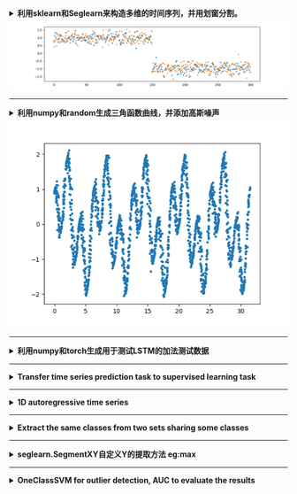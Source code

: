 <details>
    <summary><strong>利用sklearn和Seglearn来构造多维的时间序列，并用划窗分割。</strong></summary>
    
```python
from sklearn.datasets import make_blobs
from sklearn.preprocessing import StandardScaler
import matplotlib.pyplot as plt
from seglearn.transform import SegmentX, SegmentXY
def demoDataset():
    X, y = make_blobs(n_features=2, n_samples=300, centers=2, shuffle=False,
                      random_state=1)
    scaler = StandardScaler()
    ts = scaler.fit_transform(X)
    width = 1
    ts = [ts]
    segment = SegmentXY(width=width, overlap=0.5)#, y_func='middle'
    X, y, _ = segment.fit_transform(ts, [y])#,[y.reshape([-1,1])]
    X = X.reshape(X.shape[0],-1)
    return X, y
X, y = demoDataset() # shape of X is [num_samples, n_features*width]

plt.plot(X,'.')
plt.show()    
```
</details>

<div align=center><img src ="https://github.com/zhaojiachen1994/Frequently-used-code-blocks/blob/master/Figures/seglearn.png"/></div>

------------------------------------------------------------------------------------------------------------------------

<details>
    <summary><strong>利用numpy和random生成三角函数曲线，并添加高斯噪声</strong></summary>
    
```python
# 在0-2*pi的区间上生成100个点作为输入数据
length = 2000
X = np.linspace(0,10*np.pi,length,endpoint=True)
Y = np.sin(X) + np.cos(3*X)
mu = 0
sigma = 0.1
noise = np.random.normal(mu, sigma, 2000)
X = X+noise
Y = Y+noise
```
</details>

<div align=center><img src ="https://github.com/zhaojiachen1994/Frequently-used-code-blocks/blob/master/Figures/sin.png"/></div>

------------------------------------------------------------------------------------------------------------------------

<details>
    <summary><strong>利用numpy和torch生成用于测试LSTM的加法测试数据</strong></summary>

```python
import torch
import numpy as np
import argparse
from time import time


parser = argparse.ArgumentParser(description='PyTorch IndRNN Addition test')
parser.add_argument('--time-steps', type=int, default=4,
                    help='length of addition problem (default: 100)')
parser.add_argument('--batch-size', type=int, default=3,
                    help='input batch size for training (default: 50)')

args = parser.parse_args()

def get_batch():
    """Generate the adding problem dataset"""
    # Build the first sequence
    add_values = torch.rand(
        args.time_steps, args.batch_size, requires_grad=False
    )

    # Build the second sequence with one 1 in each half and 0s otherwise
    add_indices = torch.zeros_like(add_values)
    half = int(args.time_steps / 2)
    for i in range(args.batch_size):
        first_half = np.random.randint(half)
        second_half = np.random.randint(half, args.time_steps)
        add_indices[first_half, i] = 1
        add_indices[second_half, i] = 1

    # Zip the values and indices in a third dimension:
    # inputs has the shape (time_steps, batch_size, 2)
    inputs = torch.stack((add_values, add_indices), dim=-1)
    targets = torch.mul(add_values, add_indices).sum(dim=0)
    return inputs, targets
if __name__ == "__main__":
    inputs, targets = get_batch()
    print('Input:')
    print(inputs)
    print('Targets:')
    print(targets)
```

生成的数据如下：
```
Input:
tensor([[[0.9717, 0.0000],
         [0.2204, 1.0000],
         [0.6764, 1.0000]],

        [[0.1681, 1.0000],
         [0.1470, 0.0000],
         [0.8341, 0.0000]],

        [[0.3317, 1.0000],
         [0.8175, 1.0000],
         [0.1524, 0.0000]],

        [[0.6449, 0.0000],
         [0.3645, 0.0000],
         [0.5261, 1.0000]]])
Targets:
tensor([0.4998, 1.0379, 1.2025])

```
Inputs with shape (time_steps, batch_size, num_dim=2), The first column is the add values that prepares to be added; The second column is the add indices that indicate which value to be added.
Targets with shape (batch_size), The sum of add values.
</details>

------------------------------------------------------------------------------------------------------------------------

<details>
    <summary><strong>Transfer time series prediction task to supervised learning task</strong></summary>

```python
def series_to_supervised(data, n_in=1, n_out=1, interval=1, dropnan=True):
    '''
    :param data: time series data with shape of [sequence_length, num_features]
    :param n_in: length of past time series
    :param n_out: length of predict time series
    :param interval: interval between two samples, 1 or n_in
    :param dropnan:
    :return:
    '''
    n_vars = 1 if type(data) is list else data.shape[1]
    dff = pd.DataFrame(data)
    cols, names = list(), list()
    # input sequence (t-n, ... t-1)
    for i in range(n_in, 0, -1):
        cols.append(dff.shift(i))
        names += [('var%d(t-%d)' % (j+1, i)) for j in range(n_vars)]
    # forecast sequence (t, t+1, ... t+n)
    for i in range(0, n_out):
        cols.append(dff.shift(-i))
        if i == 0:
            names += [('var%d(t)' % (j+1)) for j in range(n_vars)]
        else:
            names += [('var%d(t+%d)' % (j+1, i)) for j in range(n_vars)]
    # put it all together
    agg = pd.concat(cols, axis=1)
    agg.columns = names
    # drop rows with NaN valuesprint(agg)
    if dropnan:
        agg.dropna(inplace=True)
    agg = agg[agg.index%interval==0]

    values = agg.values
    X, y = values[:, :-n_vars*n_out], values[:, -n_vars*n_out:]
    X = X.reshape(-1, n_out, n_vars)
    y = y.reshape(-1, n_out, n_vars)
    return agg, (X, y)
def check_series_to_supervised():
    setup_seed(1)
    # data = np.random.rand(100,2)
    data = np.linspace(1,200,200).reshape([100,2])
    print(data[:10, :])
    agg, (X, y) = series_to_supervised(data, n_in=5, n_out=5, interval=1, dropnan=True)
    print(X[0:2, :, :])
    print(y[0:2, :, :])
```
</details>

------------------------------------------------------------------------------------------------------------------------

<details>
    <summary><strong> 1D autoregressive time series </strong></summary>

    - Basic time series is generated by a 1D autoregressive model
<a href="https://www.codecogs.com/eqnedit.php?latex=y(t)&space;=&space;0.6y(t-1)-0.5y(t-2)&plus;\epsilon_t" target="_blank"><img src="https://latex.codecogs.com/gif.latex?y(t)&space;=&space;0.6y(t-1)-0.5y(t-2)&plus;\epsilon_t" title="y(t) = 0.6y(t-1)-0.5y(t-2)+\epsilon_t" /></a>, where <a href="https://www.codecogs.com/eqnedit.php?latex=\epsilon_t" target="_blank"><img src="https://latex.codecogs.com/gif.latex?\epsilon_t" title="\epsilon_t" /></a> isa Gaussian noise.

**Change points**

a change point is inserted at every **length_ts/num_seg + <a href="https://www.codecogs.com/eqnedit.php?latex=\tau" target="_blank"><img src="https://latex.codecogs.com/gif.latex?\tau" title="\tau" /></a>** time steps with jumping-mean or scaling-variance, where <a href="https://www.codecogs.com/eqnedit.php?latex=\tau" target="_blank"><img src="https://latex.codecogs.com/gif.latex?\tau" title="\tau" /></a> is noise for change point location.

**Jumping-mean:** 

<center><a href="https://www.codecogs.com/eqnedit.php?latex=\mu_t=&space;\left\{\begin{matrix}&space;0&space;&&space;n=1&space;\\&space;n/5&space;&&space;n>1&space;\end{matrix}\right." target="_blank"><img src="https://latex.codecogs.com/gif.latex?\mu_t=&space;\left\{\begin{matrix}&space;0&space;&&space;n=1&space;\\&space;n/5&space;&&space;n>1&space;\end{matrix}\right." title="\mu_t= \left\{\begin{matrix} 0 & n=1 \\ n/5 & n>1 \end{matrix}\right." /></a></center>

**Scaling-variance:**

<a href="https://www.codecogs.com/eqnedit.php?latex=\sigma_n=\left\{\begin{matrix}&space;\alpha&space;&&space;n=0,2,...&space;\\&space;ln(e&plus;2n)&space;&&space;n=1,3...&space;\end{matrix}\right." target="_blank"><img src="https://latex.codecogs.com/gif.latex?\sigma_n=\left\{\begin{matrix}&space;\alpha&space;&&space;n=0,2,...&space;\\&space;ln(e&plus;2n)&space;&&space;n=1,3...&space;\end{matrix}\right." title="\sigma_n=\left\{\begin{matrix} \alpha & n=0,2,... \\ ln(e+2n) & n=1,3... \end{matrix}\right." /></a>

```python
def buildDataAR(shiftmean=True, shiftvar=True, verbose=True):
    '''
    :param shiftmean: flag for mean shift
    :param shiftvar: flag for variance shift
    :param verbose:
    :return:    ts: array, 1d time series with length of 5000(length_ts)
                bkps: array, change points including head and end
    '''

    # set parameters
    seed = 0    # random seed
    length_ts = 5000    # length of time series
    num_seg = 10    # number of segments
    alpha = 0.1     # radio of variance

    # generate the change points
    np.random.seed(seed)
    bkps = np.linspace(0,length_ts, num_seg+1, endpoint=True, dtype=int)    # including head and end
    bkps = bkps + (np.random.normal(loc=0,scale=10, size=num_seg+1).astype(int))
    bkps[0], bkps[-1] = 0, length_ts
    # set mean and variance
    mu_segs = np.zeros(num_seg)
    sigma_segs = np.ones(num_seg)*alpha
    if shiftmean==True:
        mu_segs = np.array([0 if i==0 else i/5 for i in range(num_seg)])
    if shiftvar==True:
        sigma_segs = np.array([alpha if i%2 == 0 else np.log(np.e + 2*i)*alpha for i in range(num_seg)])
    # generate the time series
    ts = np.zeros(length_ts)
    for i in range(num_seg):
        if verbose == True:
            print('Segment-{} [{:4d}, {:4d}] with Mean {:0.4f} Var {:0.4f}'.format(i+1, bkps[i], bkps[i+1], mu_segs[i], sigma_segs[i]))
        for j in range(bkps[i], bkps[i+1]):
            if j > 2:
                ts[j] = 0.6*ts[j-1] - 0.5*ts[j-2] + np.random.normal(mu_segs[i], sigma_segs[i],1)
    ts = np.array(ts)
    return ts, bkps

```
</details>

------------------------------------------------------------------------------------------------------------------------

<details> 
    <summary><strong>  Extract the same classes from two sets sharing some classes    </strong></summary>

```python
def extractsharedclass(X_src, y_src, X_tar, y_tar):
    '''
    description: extract the same classes from two sets sharing some classes.
    '''
    shareLabels = set(y_src.flatten()) & set(y_tar.flatten())
    print(shareLabels)
    for i, j in enumerate(shareLabels):
        if i == 0:
            ind_src, ind_tar = y_src == j, y_tar == j
        else:
            ind_src, ind_tar = (y_src == j) + ind_src, (y_tar == j) + ind_tar
    print(ind_src.shape)
    X_src, y_src = X_src[ind_src.flatten()], y_src[ind_src]
    X_tar, y_tar = X_tar[ind_tar.flatten()], y_tar[ind_tar]
    return (X_src, y_src, X_tar, y_tar)
    
# X_src = np.linspace(1,18,18).reshape([-1,2])
# X_tar = np.linspace(1,18,18).reshape([-1,2])
# y_src = np.array([1,1,1,3,3,3,5,5,5])
# y_tar = np.array([1,1,2,2,2,2,5,5,5])
# print(X_src)
# print(y_src)
```
</details>

------------------------------------------------------------------------------------------------------------------------

<details> 
    <summary><strong>  seglearn.SegmentXY自定义Y的提取方法 eg:max   </strong></summary>

```python
def foldts_XY(x, y, length_win, tensorlize=False):
    '''
    :param x: [length_ts, num_dim]
    :param length_win:
    :return: X with shape of [batch_size, length_win, num_dim]
             y with shape of [batch_size,]
    '''
    segment = SegmentXY(width=length_win, overlap=0, y_func=lambda x: np.max(x,axis=1))

    output = segment.fit_transform([x], [y])
    X = output[0]#.reshape([-1, length_win])
    y = output[1]

    if tensorlize==True:
        X = torch.from_numpy(X).float()
        y = torch.from_numpy(y.copy()).float()

    return X, y
```
</details>

------------------------------------------------------------------------------------------------------------------------

<details> 
    <summary><strong>  OneClassSVM for outlier detection, AUC to evaluate the results </strong></summary>

```python
from sklearn.metrics import roc_auc_score
from sklearn.svm import OneClassSVM
def oneSVMmodel(X,y, gamma = 1e-6):
    '''
    :param X: [num_sample, num_dim]
    :param y: [num_sample, ], positive samples(minority, outliers) is labeled as 1
    :param gamma: gamma for rbf kernel used in OneClassSVM
    :return: y_pred: predicted label, outliers are labeled as 1
             y_prob: outlier scores, higher for more abnormal
             auc: Area Under the Receiver Operating Characteristic Curve (ROC AUC) from sklearn.
    '''
    clf = OneClassSVM(gamma=gamma).fit(X)
    y_pred = clf.predict(X)
    y_pred = np.where(y_pred == 1, 0, y_pred)
    y_pred = np.where(y_pred==-1, 1, y_pred)
    y_prob = clf.score_samples(X)
    y_prob = np.max(y_prob)-y_prob
    auc = roc_auc_score(y, y_prob)
    return y_pred, y_prob, auc
```
</details>

